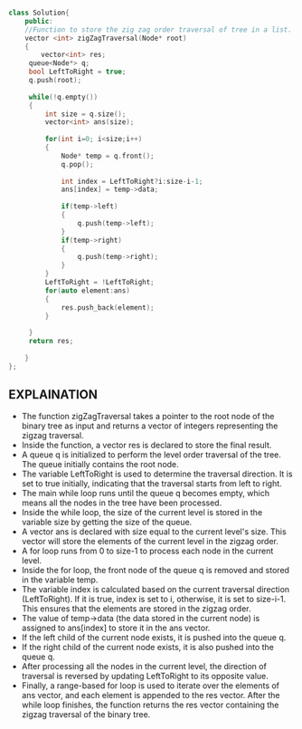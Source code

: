 ```cpp

class Solution{
    public:
    //Function to store the zig zag order traversal of tree in a list.
    vector <int> zigZagTraversal(Node* root)
    {
        vector<int> res;
     queue<Node*> q;
     bool LeftToRight = true;
     q.push(root);
     
     while(!q.empty())
     {
         int size = q.size();
         vector<int> ans(size);
         
         for(int i=0; i<size;i++)
         {
             Node* temp = q.front();
             q.pop();
             
             int index = LeftToRight?i:size-i-1;
             ans[index] = temp->data;
             
             if(temp->left)
             {
                 q.push(temp->left);
             }
             if(temp->right)
             {
                 q.push(temp->right);
             }
         }
         LeftToRight = !LeftToRight;
         for(auto element:ans)
         {
             res.push_back(element);
         }
     
     }
     return res;
     
    }
};
```

## EXPLAINATION

* The function zigZagTraversal takes a pointer to the root node of the binary tree as input and returns a vector of integers representing the zigzag traversal.
* Inside the function, a vector res is declared to store the final result.
* A queue q is initialized to perform the level order traversal of the tree. The queue initially contains the root node.
* The variable LeftToRight is used to determine the traversal direction. It is set to true initially, indicating that the traversal starts from left to right.
* The main while loop runs until the queue q becomes empty, which means all the nodes in the tree have been processed.
* Inside the while loop, the size of the current level is stored in the variable size by getting the size of the queue.
* A vector ans is declared with size equal to the current level's size. This vector will store the elements of the current level in the zigzag order.
* A for loop runs from 0 to size-1 to process each node in the current level.
* Inside the for loop, the front node of the queue q is removed and stored in the variable temp.
* The variable index is calculated based on the current traversal direction (LeftToRight). If it is true, index is set to i, otherwise, it is set to size-i-1. This ensures that the elements are stored in the zigzag order.
* The value of temp->data (the data stored in the current node) is assigned to ans[index] to store it in the ans vector.
* If the left child of the current node exists, it is pushed into the queue q.
* If the right child of the current node exists, it is also pushed into the queue q.
* After processing all the nodes in the current level, the direction of traversal is reversed by updating LeftToRight to its opposite value.
* Finally, a range-based for loop is used to iterate over the elements of ans vector, and each element is appended to the res vector.
After the while loop finishes, the function returns the res vector containing the zigzag traversal of the binary tree.
